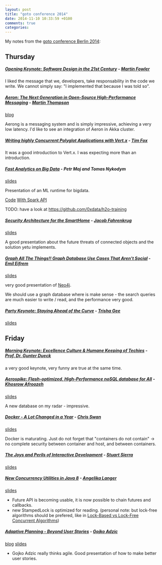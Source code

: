 ```yaml
---
layout: post
title: "goto conference 2014"
date: 2014-11-10 10:33:59 +0100
comments: true
categories:
---
```


My notes from the [goto conference Berlin 2014](http://gotocon.com/berlin-2014):

## Thursday

##### [Opening Keynote: Software Design in the 21st Century](http://gotocon.com/berlin-2014/presentation/Opening%20Keynote:%20Software%20Design%20in%20the%2021st%20Century) - [Martin Fowler](https://twitter.com/martinfowler)

I liked the message that we, developers, take responsability in the code we write.
We cannot simply say: "I implemented that because I was told so".



##### [Aeron: The Next Generation in Open-Source High-Performance Messaging](http://gotocon.com/berlin-2014/presentation/Aeron:%20The%20Next%20Generation%20in%20Open-Source%20High-Performance%20Messaging) - [Martin Thompson](https://twitter.com/mjpt777)
[blog](http://mechanical-sympathy.blogspot.com/)

Aerong is a messaging system and is simply impressive, achieving a very low latency.
I'd like to see an integration of Aeron in Akka cluster.


##### [Writing highly Concurrent Polyglot Applications with Vert.x](http://gotocon.com/berlin-2014/presentation/Writing%20highly%20Concurrent%20Polyglot%20Applications%20with%20Vert.x) - [Tim Fox](https://twitter.com/timfox)

It was a good introduction to Vert.x.
I was expecting more than an introduction.

##### [Fast Analytics on Big Data](http://gotocon.com/berlin-2014/presentation/Fast%20Analytics%20on%20Big%20Data) - Petr Maj and Tomas Nykodym
[slides](http://gotocon.com/dl/goto-berlin-2014/slides/PetrMaj_and_TomasNykodym_FastAnalyticsOnBigData.pdf)

Presentation of an ML runtime for bigdata.

[Code](https://github.com/0xdata/h2o) [With Spark API](https://github.com/0xdata/h2o-dev)

TODO: have a look at https://github.com/0xdata/h2o-training

##### [Security Architecture for the SmartHome](http://gotocon.com/berlin-2014/presentation/Security%20Architecture%20for%20the%20SmartHome) - [Jacob Fahrenkrug](https://twitter.com/jacobfahrenkrug)
[slides](http://gotocon.com/dl/goto-berlin-2014/slides/JacobFahrenkrug_SecurityArchitectureForTheSmartHome.pdf)

A good presentation about the future threats of connected objects and the solution yetu implements.

##### [Graph All The Things!! Graph Database Use Cases That Aren't Social](http://gotocon.com/berlin-2014/presentation/Graph%20All%20The%20Things!!%20Graph%20Database%20Use%20Cases%20That%20Aren't%20Social) - [Emil Eifrem](https://twitter.com/emileifrem)
[slides](http://gotocon.com/dl/goto-berlin-2014/slides/EmilEifrem_GraphAllTheThingsGraphDatabaseUseCasesThatArentSocial.pdf)

very good presentation of [Neo4j](http://neo4j.com/).

We should use a graph database where is make sense - the search queries are much easier to write / read, and the performance very good.

##### [Party Keynote: Staying Ahead of the Curve](http://gotocon.com/berlin-2014/presentation/Party%20Keynote:%20Staying%20Ahead%20of%20the%20Curve) - [Trisha Gee](https://twitter.com/trisha_gee)
[slides](http://gotocon.com/dl/goto-berlin-2014/slides/TrishaGee_PartyKeynoteStayingAheadOfTheCurve.pdf)

## Friday

##### [Morning Keynote: Excellence Culture & Humane Keeping of Techies](http://gotocon.com/berlin-2014/presentation/Morning%20Keynote:%20Excellence%20Culture%20&%20Humane%20Keeping%20of%20Techies) - [Prof. Dr. Gunter Dueck](https://twitter.com/wilddueck)

a very good keynote, very funny are true at the same time.

##### [Aerospike: Flash-optimized, High-Performance noSQL database for All](http://gotocon.com/berlin-2014/presentation/Aerospike:%20Flash-optimized,%20High-Performance%20noSQL%20database%20for%20All) - [Khosrow Afroozeh](https://twitter.com/khaf)
[slides](http://gotocon.com/dl/goto-berlin-2014/slides/KhosrowAfroozeh_AerospikeFlashOptimizedHighPerformanceNoSQLDatabaseForAll.pdf)

A new database on my radar - impressive.


##### [Docker - A Lot Changed in a Year](http://gotocon.com/berlin-2014/presentation/Docker%20-%20A%20Lot%20Changed%20in%20a%20Year) - [Chris Swan](http://twitter.com/cpswan)
[slides](http://gotocon.com/dl/goto-berlin-2014/slides/ChrisSwan_DockerALotChangedInAYear.pdf)

Docker is maturating.
Just do not forget that "containers do not contain" -> no complete security between container and host, and between containers.


##### [The Joys and Perils of Interactive Development](http://gotocon.com/berlin-2014/presentation/The%20Joys%20and%20Perils%20of%20Interactive%20Development) - [Stuart Sierra](https://twitter.com/stuartsierra)
[slides](http://gotocon.com/dl/goto-berlin-2014/slides/protected/StuartSierra_TheJoysAndPerilsOfInteractiveDevelopment.pdf)

##### [New Concurrency Utilities in Java 8](http://gotocon.com/berlin-2014/presentation/New%20Concurrency%20Utilities%20in%20Java%208) - [Angelika Langer](https://twitter.com/AngelikaLanger)
[slides](http://gotocon.com/dl/goto-berlin-2014/slides/protected/AngelikaLanger_NewConcurrencyUtilitiesInJava8.pdf)

- Future API is becoming usable, it is now possible to chain futures and callbacks.
- new StampedLock is optimized for reading. (personal note: but lock-free algorithms should be prefered, like in [Lock-Based vs Lock-Free Concurrent Algorithms](http://mechanical-sympathy.blogspot.com/))

##### [Adaptive Planning - Beyond User Stories](http://gotocon.com/berlin-2014/presentation/Adaptive%20Planning%20-%20Beyond%20User%20Stories) - [Gojko Adzic](https://twitter.com/gojkoadzic)
[blog](http://gojko.net/)
[slides](http://gotocon.com/dl/goto-berlin-2014/slides/GojkoAdzic_AdaptivePlanningBeyondUserStories.pdf)

- Gojko Adzic really thinks agile. Good presentation of how to make better user stories.